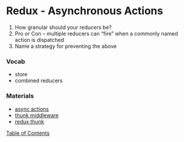 # Redux - Asynchronous Actions

1. How granular should your reducers be?
2. Pro or Con – multiple reducers can “fire” when a commonly named action is dispatched
3. Name a strategy for preventing the above

### Vocab
- store
- combined reducers

### Materials
- [async actions](https://redux.js.org/tutorials/fundamentals/part-6-async-logic)
- [thunk middleware](https://github.com/reduxjs/redux-thunk)
- [redux thunk](https://www.digitalocean.com/community/tutorials/redux-redux-thunk)

[Table of Contents](../README.md)
